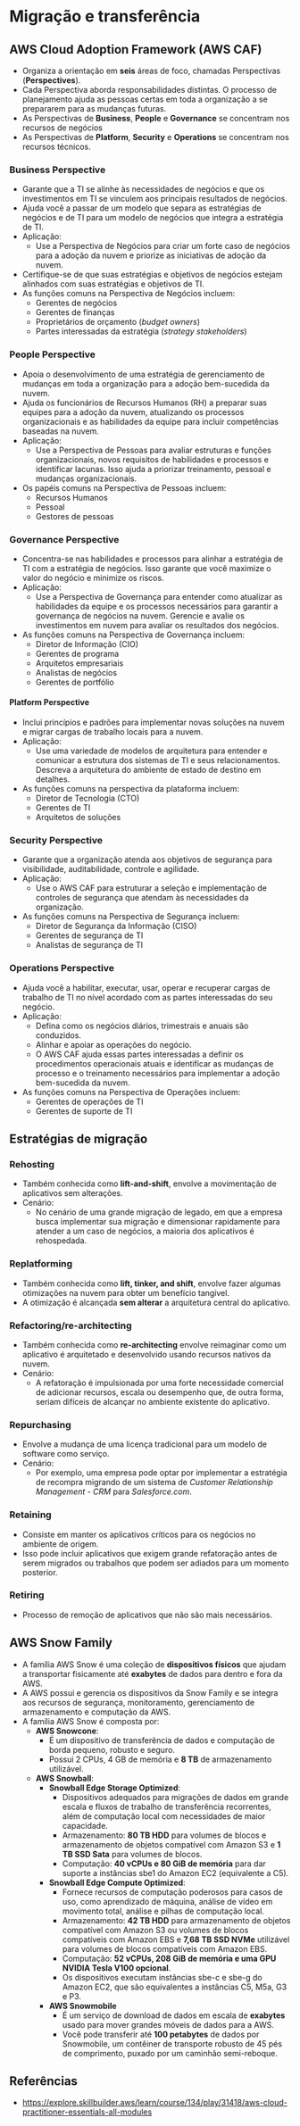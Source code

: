 # Migração e transferência

## AWS Cloud Adoption Framework (AWS CAF)

- Organiza a orientação em **seis** áreas de foco, chamadas Perspectivas (**Perspectives**).
- Cada Perspectiva aborda responsabilidades distintas. O processo de planejamento ajuda as pessoas certas em toda a organização a se prepararem para as mudanças futuras.
- As Perspectivas de **Business**, **People** e **Governance** se concentram nos recursos de negócios
- As Perspectivas de **Platform**, **Security** e **Operations** se concentram nos recursos técnicos.

### Business Perspective

- Garante que a TI se alinhe às necessidades de negócios e que os investimentos em TI se vinculem aos principais resultados de negócios.
- Ajuda você a passar de um modelo que separa as estratégias de negócios e de TI para um modelo de negócios que integra a estratégia de TI.
- Aplicação:
    - Use a Perspectiva de Negócios para criar um forte caso de negócios para a adoção da nuvem e priorize as iniciativas de adoção da nuvem.
- Certifique-se de que suas estratégias e objetivos de negócios estejam alinhados com suas estratégias e objetivos de TI.
- As funções comuns na Perspectiva de Negócios incluem:
    - Gerentes de negócios
    - Gerentes de finanças
    - Proprietários de orçamento (*budget owners*)
    - Partes interessadas da estratégia (*strategy stakeholders*)

### People Perspective

- Apoia o desenvolvimento de uma estratégia de gerenciamento de mudanças em toda a organização para a adoção bem-sucedida da nuvem.
- Ajuda os funcionários de Recursos Humanos (RH) a preparar suas equipes para a adoção da nuvem, atualizando os processos organizacionais e as habilidades da equipe para incluir competências baseadas na nuvem.
- Aplicação:
    - Use a Perspectiva de Pessoas para avaliar estruturas e funções organizacionais, novos requisitos de habilidades e processos e identificar lacunas. Isso ajuda a priorizar treinamento, pessoal e mudanças organizacionais.
- Os papéis comuns na Perspectiva de Pessoas incluem:
    - Recursos Humanos
    - Pessoal
    - Gestores de pessoas

### Governance Perspective

- Concentra-se nas habilidades e processos para alinhar a estratégia de TI com a estratégia de negócios. Isso garante que você maximize o valor do negócio e minimize os riscos.
- Aplicação:
  - Use a Perspectiva de Governança para entender como atualizar as habilidades da equipe e os processos necessários para garantir a governança de negócios na nuvem. Gerencie e avalie os investimentos em nuvem para avaliar os resultados dos negócios.
- As funções comuns na Perspectiva de Governança incluem:
  - Diretor de Informação (CIO)
  - Gerentes de programa
  - Arquitetos empresariais
  - Analistas de negócios
  - Gerentes de portfólio

#### Platform Perspective

- Inclui princípios e padrões para implementar novas soluções na nuvem e migrar cargas de trabalho locais para a nuvem.
- Aplicação:
  - Use uma variedade de modelos de arquitetura para entender e comunicar a estrutura dos sistemas de TI e seus relacionamentos. Descreva a arquitetura do ambiente de estado de destino em detalhes.
- As funções comuns na perspectiva da plataforma incluem:
  - Diretor de Tecnologia (CTO)
  - Gerentes de TI
  - Arquitetos de soluções

### Security Perspective

- Garante que a organização atenda aos objetivos de segurança para visibilidade, auditabilidade, controle e agilidade.
- Aplicação:
  - Use o AWS CAF para estruturar a seleção e implementação de controles de segurança que atendam às necessidades da organização.
- As funções comuns na Perspectiva de Segurança incluem:
  - Diretor de Segurança da Informação (CISO)
  - Gerentes de segurança de TI
  - Analistas de segurança de TI

### Operations Perspective

- Ajuda você a habilitar, executar, usar, operar e recuperar cargas de trabalho de TI no nível acordado com as partes interessadas do seu negócio.
- Aplicação:
  - Defina como os negócios diários, trimestrais e anuais são conduzidos.
  - Alinhar e apoiar as operações do negócio.
  - O AWS CAF ajuda essas partes interessadas a definir os procedimentos operacionais atuais e identificar as mudanças de processo e o treinamento necessários para implementar a adoção bem-sucedida da nuvem.
- As funções comuns na Perspectiva de Operações incluem:
  - Gerentes de operações de TI
  - Gerentes de suporte de TI

## Estratégias de migração

### Rehosting

- Também conhecida como **lift-and-shift**, envolve a movimentação de aplicativos sem alterações.
- Cenário:
  - No cenário de uma grande migração de legado, em que a empresa busca implementar sua migração e dimensionar rapidamente para atender a um caso de negócios, a maioria dos aplicativos é rehospedada.

### Replatforming

- Também conhecida como **lift, tinker, and shift**, envolve fazer algumas otimizações na nuvem para obter um benefício tangível.
- A otimização é alcançada **sem alterar** a arquitetura central do aplicativo.

### Refactoring/re-architecting

- Também conhecida como **re-architecting** envolve reimaginar como um aplicativo é arquitetado e desenvolvido usando recursos nativos da nuvem.
- Cenário:
  - A refatoração é impulsionada por uma forte necessidade comercial de adicionar recursos, escala ou desempenho que, de outra forma, seriam difíceis de alcançar no ambiente existente do aplicativo.

### Repurchasing

- Envolve a mudança de uma licença tradicional para um modelo de software como serviço.
- Cenário:
  - Por exemplo, uma empresa pode optar por implementar a estratégia de recompra migrando de um sistema de *Customer Relationship Management - CRM* para *Salesforce.com*.

### Retaining

- Consiste em manter os aplicativos críticos para os negócios no ambiente de origem.
- Isso pode incluir aplicativos que exigem grande refatoração antes de serem migrados ou trabalhos que podem ser adiados para um momento posterior.

### Retiring

- Processo de remoção de aplicativos que não são mais necessários.

## AWS Snow Family

- A família AWS Snow é uma coleção de **dispositivos físicos** que ajudam a transportar fisicamente até **exabytes** de dados para dentro e fora da AWS.
- A AWS possui e gerencia os dispositivos da Snow Family e se integra aos recursos de segurança, monitoramento, gerenciamento de armazenamento e computação da AWS.
- A família AWS Snow é composta por:
  - **AWS Snowcone**:
    - É um dispositivo de transferência de dados e computação de borda pequeno, robusto e seguro.
    - Possui 2 CPUs, 4 GB de memória e **8 TB** de armazenamento utilizável.
  - **AWS Snowball**:
    - **Snowball Edge Storage Optimized**:
      - Dispositivos adequados para migrações de dados em grande escala e fluxos de trabalho de transferência recorrentes, além de computação local com necessidades de maior capacidade.
      - Armazenamento: **80 TB HDD** para volumes de blocos e armazenamento de objetos compatível com Amazon S3 e **1 TB SSD Sata** para volumes de blocos.
      - Computação: **40 vCPUs e 80 GiB de memória** para dar suporte a instâncias sbe1 do Amazon EC2 (equivalente a C5).
    - **Snowball Edge Compute Optimized**:
      - Fornece recursos de computação poderosos para casos de uso, como aprendizado de máquina, análise de vídeo em movimento total, análise e pilhas de computação local.
      - Armazenamento: **42 TB HDD** para armazenamento de objetos compatível com Amazon S3 ou volumes de blocos compatíveis com Amazon EBS e **7,68 TB SSD NVMe** utilizável para volumes de blocos compatíveis com Amazon EBS.
      - Computação: **52 vCPUs, 208 GiB de memória e uma GPU NVIDIA Tesla V100 opcional**.
      - Os dispositivos executam instâncias sbe-c e sbe-g do Amazon EC2, que são equivalentes a instâncias C5, M5a, G3 e P3.
    - **AWS Snowmobile**
      - É um serviço de download de dados em escala de **exabytes** usado para mover grandes móveis de dados para a AWS.
      - Você pode transferir até **100 petabytes** de dados por Snowmobile, um contêiner de transporte robusto de 45 pés de comprimento, puxado por um caminhão semi-reboque.

## Referências

- <https://explore.skillbuilder.aws/learn/course/134/play/31418/aws-cloud-practitioner-essentials-all-modules>
